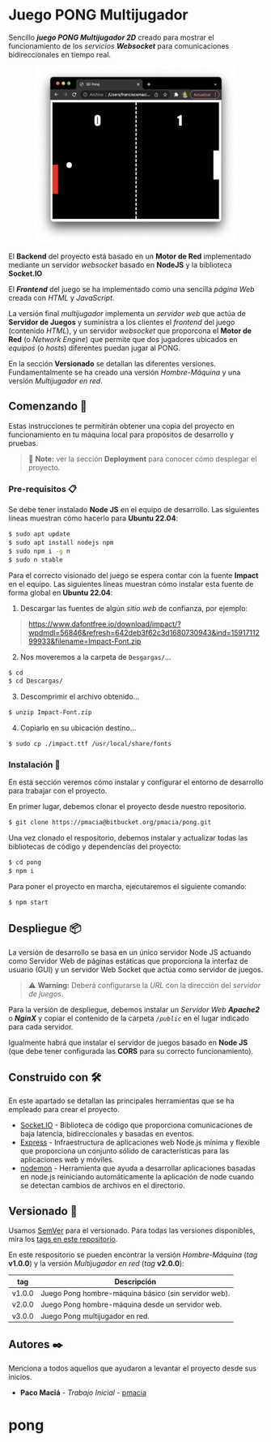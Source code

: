 # Juego PONG Multijugador

Sencillo _**juego PONG Multijugador 2D**_ creado para mostrar el funcionamiento de los _servicios **Websocket**_ para comunicaciones bidireccionales en tiempo real.

<!-- ![Captura de pantalla del Juego Pong](./pong.png "Juego Pong") -->
<p style="text-align:center"><img src="./pong.png" width="400" height="350"></p>

El **Backend** del proyecto está basado en un **Motor de Red** implementado mediante un servidor _websocket_ basado en **NodeJS** y la biblioteca **Socket.IO**

El _**Frontend**_ del juego se ha implementado como una sencilla _página Web_ creada con _HTML_ y _JavaScript_.

La versión final *multijugador* implementa un *servidor web* que actúa de **Servidor de Juegos** y suministra a los clientes el _frontend_ del juego (contenido _HTML_), y un servidor _websocket_ que proporcona el **Motor de Red** (o _Network Engine_) que permite que  dos jugadores ubicados en _equipos_ (o _hosts_) diferentes puedan jugar al PONG.

En la sección **Versionado** se detallan las diferentes versiones. Fundamentalmente se ha creado una versión _Hombre-Máquina_ y una versión _Multijugador en red_.

## Comenzando 🚀

Estas instrucciones te permitirán obtener una copia del proyecto en funcionamiento en tu máquina local para propósitos de desarrollo y pruebas.

> :memo: **Note:** ver la sección **Deployment** para conocer cómo desplegar el proyecto.

### Pre-requisitos 📋

Se debe tener instalado **Node JS** en el equipo de desarrollo. Las siguientes líneas muestran cómo hacerlo para **Ubuntu 22.04**:

```sh
$ sudo apt update
$ sudo apt install nodejs npm
$ sudo npm i -g n
$ sudo n stable
```

Para el correcto visionado del juego se espera contar con la fuente **Impact** en el equipo. Las siguientes líneas muestran cómo instalar esta fuente de forma global en **Ubuntu 22.04**:

1. Descargar las fuentes de algún *sitio web* de confianza, por ejemplo:
> https://www.dafontfree.io/download/impact/?wpdmdl=56846&refresh=642deb3f62c3d1680730943&ind=1591711299933&filename=Impact-Font.zip

2. Nos moveremos a la carpeta de ```Desgargas/```...
```sh
$ cd
$ cd Descargas/
```

3. Descomprimir el archivo obtenido...
```sh
$ unzip Impact-Font.zip
```

4. Copiarlo en su ubicación destino... 

```sh
$ sudo cp ./impact.ttf /usr/local/share/fonts
```

### Instalación 🔧

En esta sección veremos cómo instalar y configurar el entorno de desarrollo para trabajar con el proyecto.

En primer lugar, debemos clonar el proyecto desde nuestro repositorio.

```sh
$ git clone https://pmacia@bitbucket.org/pmacia/pong.git
```

Una vez clonado el respositorio, debemos instalar y actualizar todas las bibliotecas de código y dependencias del proyecto:

```sh
$ cd pong
$ npm i
```

Para poner el proyecto en marcha, ejecutaremos el siguiente comando:

```sh
$ npm start
```

## Despliegue 📦

La versión de desarrollo se basa en un único servidor Node JS actuando como Servidor Web de páginas estáticas que proporciona la interfaz de usuario (GUI) y un servidor Web Socket que actúa como servidor de juegos.

> :warning: **Warning:** Deberá configurarse la *URL* con la dirección del *servidor de juegos*.

Para la versión de despliegue, debemos instalar un _Servidor Web **Apache2**_ o _**NginX**_ y copiar el contenido de la carpeta _`/public`_ en el lugar indicado para cada servidor.

Igualmente habrá que instalar el servidor de juegos basado en **Node JS** (que debe tener configurada las **CORS** para su correcto funcionamiento).

## Construido con 🛠️

En este apartado se detallan las principales herramientas que se ha empleado para crear el proyecto.

* [Socket.IO](https://socket.io/docs/v4/) - Biblioteca de código que proporciona comunicaciones de baja latencia, bidireccionales y basadas en eventos.
* [Express](https://expressjs.com/es/) - Infraestructura de aplicaciones web Node.js mínima y flexible que proporciona un conjunto sólido de características para las aplicaciones web y móviles.
* [nodemon](https://www.npmjs.com/package/nodemon) - Herramienta que ayuda a desarrollar aplicaciones basadas en node.js reiniciando automáticamente la aplicación de node cuando se detectan cambios de archivos en el directorio.

## Versionado 📌

Usamos [SemVer](http://semver.org/) para el versionado. Para todas las versiones disponibles, mira los [tags en este repositorio](https://bitbucket.org/pmacia/pong/tags).

En este respositorio se pueden encontrar la versión _Hombre-Máquina_ (_tag_ **v1.0.0**) y la versión _Multijugador en red_ (_tag_ **v2.0.0**):

tag    | Descripción
------ | ------------------------------------------
v1.0.0 | Juego Pong hombre-máquina básico (sin servidor web).
v2.0.0 | Juego Pong hombre-máquina desde un servidor web.
v3.0.0 | Juego Pong multijugador en red.

## Autores ✒️

Menciona a todos aquellos que ayudaron a levantar el proyecto desde sus inicios.

* **Paco Maciá** - *Trabajo Inicial* - [pmacia](https://bitbucket.org/pmacia)

# pong
